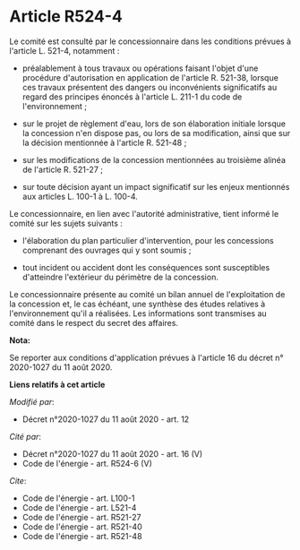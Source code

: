 # Article R524-4

Le comité est consulté par le concessionnaire dans les conditions prévues à l'article L. 521-4, notamment :

- préalablement à tous travaux ou opérations faisant l'objet d'une procédure d'autorisation en application de l'article R.
521-38, lorsque ces travaux présentent des dangers ou inconvénients significatifs au regard des principes énoncés à l'article
L. 211-1 du code de l'environnement ;

- sur le projet de règlement d'eau, lors de son élaboration initiale lorsque la concession n'en dispose pas, ou lors de sa
modification, ainsi que sur la décision mentionnée à l'article R. 521-48 ;

- sur les modifications de la concession mentionnées au troisième alinéa de l'article R. 521-27 ;

- sur toute décision ayant un impact significatif sur les enjeux mentionnés aux articles L. 100-1 à L. 100-4.

Le concessionnaire, en lien avec l'autorité administrative, tient informé le comité sur les sujets suivants :

- l'élaboration du plan particulier d'intervention, pour les concessions comprenant des ouvrages qui y sont soumis ;

- tout incident ou accident dont les conséquences sont susceptibles d'atteindre l'extérieur du périmètre de la concession.

Le concessionnaire présente au comité un bilan annuel de l'exploitation de la concession et, le cas échéant, une synthèse des
études relatives à l'environnement qu'il a réalisées. Les informations sont transmises au comité dans le respect du secret
des affaires.

**Nota:**

Se reporter aux conditions d'application prévues à l'article 16 du décret n° 2020-1027 du 11 août 2020.

**Liens relatifs à cet article**

_Modifié par_:

  - Décret n°2020-1027 du 11 août 2020 - art. 12

_Cité par_:

  - Décret n°2020-1027 du 11 août 2020 - art. 16 (V)
  - Code de l'énergie - art. R524-6 (V)

_Cite_:

  - Code de l'énergie - art. L100-1
  - Code de l'énergie - art. L521-4
  - Code de l'énergie - art. R521-27
  - Code de l'énergie - art. R521-40
  - Code de l'énergie - art. R521-48
